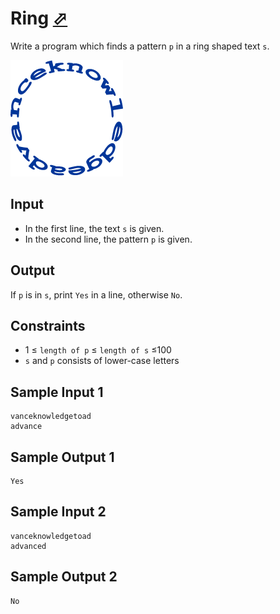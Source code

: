 # Ring [⬀](https://judge.u-aizu.ac.jp/onlinejudge/description.jsp?id=ITP1_8_D)

Write a program which finds a pattern `p` in a ring shaped text `s`.

![ITP1_8_D.png](ITP1_8_D.png)

## Input

- In the first line, the text `s` is given.
- In the second line, the pattern `p` is given.

## Output
If `p` is in `s`, print `Yes` in a line, otherwise `No`.

## Constraints
- 1 ≤ `length of p` ≤ `length of s` ≤100
- `s` and `p` consists of lower-case letters

## Sample Input 1
```
vanceknowledgetoad
advance
```

## Sample Output 1
```
Yes
```

## Sample Input 2
```
vanceknowledgetoad
advanced
```

## Sample Output 2
```
No
```
